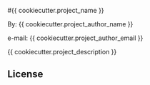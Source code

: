 #{{ cookiecutter.project_name }}

By: {{ cookiecutter.project_author_name }}

e-mail: {{ cookiecutter.project_author_email }}

{{ cookiecutter.project_description }}


## License